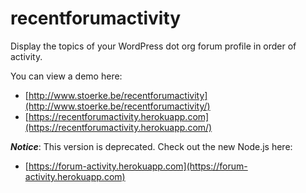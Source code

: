 recentforumactivity
===================

Display the topics of your WordPress dot org forum profile in order of activity.

You can view a demo here:
* [http://www.stoerke.be/recentforumactivity](http://www.stoerke.be/recentforumactivity/)
* [https://recentforumactivity.herokuapp.com](https://recentforumactivity.herokuapp.com/)

***Notice***: This version is deprecated. Check out the new Node.js here:
* [https://forum-activity.herokuapp.com](https://forum-activity.herokuapp.com)